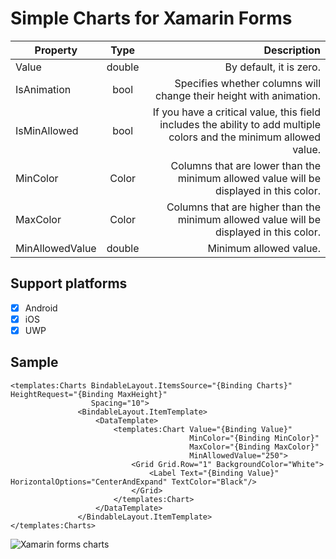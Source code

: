# Simple Charts for Xamarin Forms

| Property | Type | Description |
|----------------|:---------:|----------------:|
| Value | double | By default, it is zero. |
| IsAnimation | bool | Specifies whether columns will change their height with animation. |
| IsMinAllowed | bool | If you have a critical value, this field includes the ability to add multiple colors and the minimum allowed value. |
| MinColor | Color | Columns that are lower than the minimum allowed value will be displayed in this color. |
| MaxColor | Color | Columns that are higher than the minimum allowed value will be displayed in this color. |
| MinAllowedValue | double | Minimum allowed value. |

## Support platforms

- [x] Android
- [x] iOS
- [x] UWP

## Sample

 ```
 <templates:Charts BindableLayout.ItemsSource="{Binding Charts}" HeightRequest="{Binding MaxHeight}"
                   Spacing="10">
                <BindableLayout.ItemTemplate>
                    <DataTemplate>
                        <templates:Chart Value="{Binding Value}"
                                         MinColor="{Binding MinColor}"
                                         MaxColor="{Binding MaxColor}"
                                         MinAllowedValue="250">
                            <Grid Grid.Row="1" BackgroundColor="White">
                                <Label Text="{Binding Value}" HorizontalOptions="CenterAndExpand" TextColor="Black"/>
                            </Grid>
                        </templates:Chart>
                    </DataTemplate>
                </BindableLayout.ItemTemplate>
 </templates:Charts>
```

![Xamarin forms charts](https://github.com/somewv/SimpleCharts/blob/main/SimpleChart.PNG)
